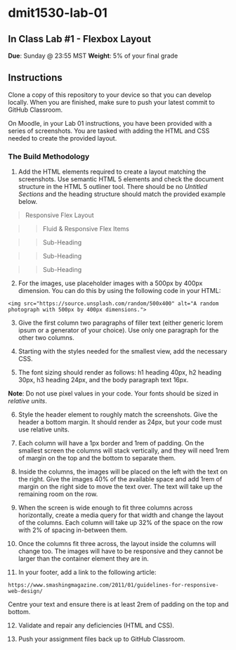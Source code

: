 # dmit1530-lab-01

## In Class Lab #1 - Flexbox Layout
**Due**: Sunday @ 23:55 MST
**Weight**: 5% of your final grade

## Instructions

Clone a copy of this repository to your device so that you can develop locally. When you are finished, make sure to push your latest commit to GitHub Classroom. 

On Moodle, in your Lab 01 instructions, you have been provided with a series of screenshots. You are tasked with adding the HTML and CSS needed to create the provided layout.  

### The Build Methodology 

1.	Add the HTML elements required to create a layout matching the screenshots. Use semantic HTML 5 elements and check the document structure in the HTML 5 outliner tool. There should be no _Untitled Sections_ and the heading structure should match the provided example below. 

> Responsive Flex Layout

>> Fluid & Responsive Flex Items

>> Sub-Heading

>> Sub-Heading

>> Sub-Heading

2.	For the images, use placeholder images with a 500px by 400px dimension. You can do this by using the following code in your HTML:

`` <img src="https://source.unsplash.com/random/500x400" alt="A random photograph with 500px by 400px dimensions."> ``

3.	Give the first column two paragraphs of filler text (either generic lorem ipsum or a generator of your choice). Use only one paragraph for the other two columns.

4.	Starting with the styles needed for the smallest view, add the necessary CSS.

5.	The font sizing should render as follows: h1 heading 40px, h2 heading 30px, h3 heading 24px, and the body paragraph text 16px. 

**Note**: Do not use pixel values in your code. Your fonts should be sized in _relative units_.

6.	Style the header element to roughly match the screenshots. Give the header a bottom margin. It should render as 24px, but your code must use relative units.

7.	Each column will have a 1px border and 1rem of padding. On the smallest screen the columns will stack vertically, and they will need 1rem of margin on the top and the bottom to separate them.

8.	Inside the columns, the images will be placed on the left with the text on the right. Give the images 40% of the available space and add 1rem of margin on the right side to move the text over. The text will take up the remaining room on the row.

9.	When the screen is wide enough to fit three columns across horizontally, create a media query for that width and change the layout of the columns. Each column will take up 32% of the space on the row with 2% of spacing in-between them.

10.	Once the columns fit three across, the layout inside the columns will change too. The images will have to be responsive and they cannot be larger than the container element they are in.

11.	In your footer, add a link to the following article: 

`` https://www.smashingmagazine.com/2011/01/guidelines-for-responsive-web-design/ `` 

Centre your text and ensure there is at least 2rem of padding on the top and bottom.

12.	Validate and repair any deficiencies (HTML and CSS).

13. Push your assignment files back up to GitHub Classroom.
